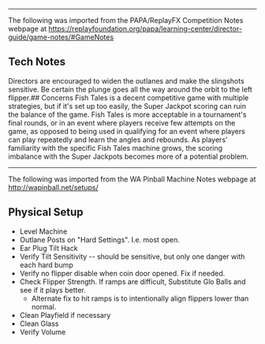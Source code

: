 ***
The following was imported from the PAPA/ReplayFX Competition Notes webpage at https://replayfoundation.org/papa/learning-center/director-guide/game-notes/#GameNotes
## Tech Notes
            
Directors are encouraged to widen the outlanes and make the slingshots sensitive. Be certain the plunge goes all the way around the orbit to the left flipper.## Concerns
Fish Tales is a decent competitive game with multiple strategies, but if it's set up too easily, the Super Jackpot scoring can ruin the balance of the game. Fish Tales is more acceptable in a tournament's final rounds, or in an event where players receive few attempts on the game, as opposed to being used in qualifying for an event where players can play repeatedly and learn the angles and rebounds. As players' familiarity with the specific Fish Tales machine grows, the scoring imbalance with the Super Jackpots becomes more of a potential problem.
***
The following was imported from the WA Pinball Machine Notes webpage at http://wapinball.net/setups/
## Physical Setup
-   Level Machine
-   Outlane Posts on "Hard Settings". I.e. most open.
-   Ear Plug Tilt Hack
-   Verify Tilt Sensitivity -- should be sensitive, but only one danger with each hard bump
-   Verify no flipper disable when coin door opened. Fix if needed.
-   Check Flipper Strength. If ramps are difficult, Substitute Glo Balls and see if it plays better.
    -   Alternate fix to hit ramps is to intentionally align flippers lower than normal.
-   Clean Playfield if necessary
-   Clean Glass
-   Verify Volume
